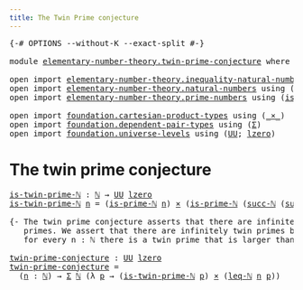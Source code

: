```yaml
---
title: The Twin Prime conjecture
---
```


<pre class="Agda"><a id="51" class="Symbol">{-#</a> <a id="55" class="Keyword">OPTIONS</a> <a id="63" class="Pragma">--without-K</a> <a id="75" class="Pragma">--exact-split</a> <a id="89" class="Symbol">#-}</a>

<a id="94" class="Keyword">module</a> <a id="101" href="elementary-number-theory.twin-prime-conjecture.html" class="Module">elementary-number-theory.twin-prime-conjecture</a> <a id="148" class="Keyword">where</a>

<a id="155" class="Keyword">open</a> <a id="160" class="Keyword">import</a> <a id="167" href="elementary-number-theory.inequality-natural-numbers.html" class="Module">elementary-number-theory.inequality-natural-numbers</a> <a id="219" class="Keyword">using</a> <a id="225" class="Symbol">(</a><a id="226" href="elementary-number-theory.inequality-natural-numbers.html#1660" class="Function">leq-ℕ</a><a id="231" class="Symbol">)</a>
<a id="233" class="Keyword">open</a> <a id="238" class="Keyword">import</a> <a id="245" href="elementary-number-theory.natural-numbers.html" class="Module">elementary-number-theory.natural-numbers</a> <a id="286" class="Keyword">using</a> <a id="292" class="Symbol">(</a><a id="293" href="elementary-number-theory.natural-numbers.html#1458" class="Datatype">ℕ</a><a id="294" class="Symbol">;</a> <a id="296" href="elementary-number-theory.natural-numbers.html#1492" class="InductiveConstructor">succ-ℕ</a><a id="302" class="Symbol">)</a>
<a id="304" class="Keyword">open</a> <a id="309" class="Keyword">import</a> <a id="316" href="elementary-number-theory.prime-numbers.html" class="Module">elementary-number-theory.prime-numbers</a> <a id="355" class="Keyword">using</a> <a id="361" class="Symbol">(</a><a id="362" href="elementary-number-theory.prime-numbers.html#1958" class="Function">is-prime-ℕ</a><a id="372" class="Symbol">)</a>

<a id="375" class="Keyword">open</a> <a id="380" class="Keyword">import</a> <a id="387" href="foundation.cartesian-product-types.html" class="Module">foundation.cartesian-product-types</a> <a id="422" class="Keyword">using</a> <a id="428" class="Symbol">(</a><a id="429" href="foundation-core.cartesian-product-types.html#590" class="Function Operator">_×_</a><a id="432" class="Symbol">)</a>
<a id="434" class="Keyword">open</a> <a id="439" class="Keyword">import</a> <a id="446" href="foundation.dependent-pair-types.html" class="Module">foundation.dependent-pair-types</a> <a id="478" class="Keyword">using</a> <a id="484" class="Symbol">(</a><a id="485" href="foundation-core.dependent-pair-types.html#515" class="Record">Σ</a><a id="486" class="Symbol">)</a>
<a id="488" class="Keyword">open</a> <a id="493" class="Keyword">import</a> <a id="500" href="foundation.universe-levels.html" class="Module">foundation.universe-levels</a> <a id="527" class="Keyword">using</a> <a id="533" class="Symbol">(</a><a id="534" href="foundation-core.universe-levels.html#235" class="Primitive">UU</a><a id="536" class="Symbol">;</a> <a id="538" href="Agda.Primitive.html#764" class="Primitive">lzero</a><a id="543" class="Symbol">)</a>
</pre>
# The twin prime conjecture

<pre class="Agda"><a id="is-twin-prime-ℕ"></a><a id="587" href="elementary-number-theory.twin-prime-conjecture.html#587" class="Function">is-twin-prime-ℕ</a> <a id="603" class="Symbol">:</a> <a id="605" href="elementary-number-theory.natural-numbers.html#1458" class="Datatype">ℕ</a> <a id="607" class="Symbol">→</a> <a id="609" href="foundation-core.universe-levels.html#235" class="Primitive">UU</a> <a id="612" href="Agda.Primitive.html#764" class="Primitive">lzero</a>
<a id="618" href="elementary-number-theory.twin-prime-conjecture.html#587" class="Function">is-twin-prime-ℕ</a> <a id="634" href="elementary-number-theory.twin-prime-conjecture.html#634" class="Bound">n</a> <a id="636" class="Symbol">=</a> <a id="638" class="Symbol">(</a><a id="639" href="elementary-number-theory.prime-numbers.html#1958" class="Function">is-prime-ℕ</a> <a id="650" href="elementary-number-theory.twin-prime-conjecture.html#634" class="Bound">n</a><a id="651" class="Symbol">)</a> <a id="653" href="foundation-core.cartesian-product-types.html#590" class="Function Operator">×</a> <a id="655" class="Symbol">(</a><a id="656" href="elementary-number-theory.prime-numbers.html#1958" class="Function">is-prime-ℕ</a> <a id="667" class="Symbol">(</a><a id="668" href="elementary-number-theory.natural-numbers.html#1492" class="InductiveConstructor">succ-ℕ</a> <a id="675" class="Symbol">(</a><a id="676" href="elementary-number-theory.natural-numbers.html#1492" class="InductiveConstructor">succ-ℕ</a> <a id="683" href="elementary-number-theory.twin-prime-conjecture.html#634" class="Bound">n</a><a id="684" class="Symbol">)))</a>

<a id="689" class="Comment">{- The twin prime conjecture asserts that there are infinitely many twin
   primes. We assert that there are infinitely twin primes by asserting that
   for every n : ℕ there is a twin prime that is larger than n. -}</a>

<a id="twin-prime-conjecture"></a><a id="907" href="elementary-number-theory.twin-prime-conjecture.html#907" class="Function">twin-prime-conjecture</a> <a id="929" class="Symbol">:</a> <a id="931" href="foundation-core.universe-levels.html#235" class="Primitive">UU</a> <a id="934" href="Agda.Primitive.html#764" class="Primitive">lzero</a>
<a id="940" href="elementary-number-theory.twin-prime-conjecture.html#907" class="Function">twin-prime-conjecture</a> <a id="962" class="Symbol">=</a>
  <a id="966" class="Symbol">(</a><a id="967" href="elementary-number-theory.twin-prime-conjecture.html#967" class="Bound">n</a> <a id="969" class="Symbol">:</a> <a id="971" href="elementary-number-theory.natural-numbers.html#1458" class="Datatype">ℕ</a><a id="972" class="Symbol">)</a> <a id="974" class="Symbol">→</a> <a id="976" href="foundation-core.dependent-pair-types.html#515" class="Record">Σ</a> <a id="978" href="elementary-number-theory.natural-numbers.html#1458" class="Datatype">ℕ</a> <a id="980" class="Symbol">(λ</a> <a id="983" href="elementary-number-theory.twin-prime-conjecture.html#983" class="Bound">p</a> <a id="985" class="Symbol">→</a> <a id="987" class="Symbol">(</a><a id="988" href="elementary-number-theory.twin-prime-conjecture.html#587" class="Function">is-twin-prime-ℕ</a> <a id="1004" href="elementary-number-theory.twin-prime-conjecture.html#983" class="Bound">p</a><a id="1005" class="Symbol">)</a> <a id="1007" href="foundation-core.cartesian-product-types.html#590" class="Function Operator">×</a> <a id="1009" class="Symbol">(</a><a id="1010" href="elementary-number-theory.inequality-natural-numbers.html#1660" class="Function">leq-ℕ</a> <a id="1016" href="elementary-number-theory.twin-prime-conjecture.html#967" class="Bound">n</a> <a id="1018" href="elementary-number-theory.twin-prime-conjecture.html#983" class="Bound">p</a><a id="1019" class="Symbol">))</a>
</pre>
